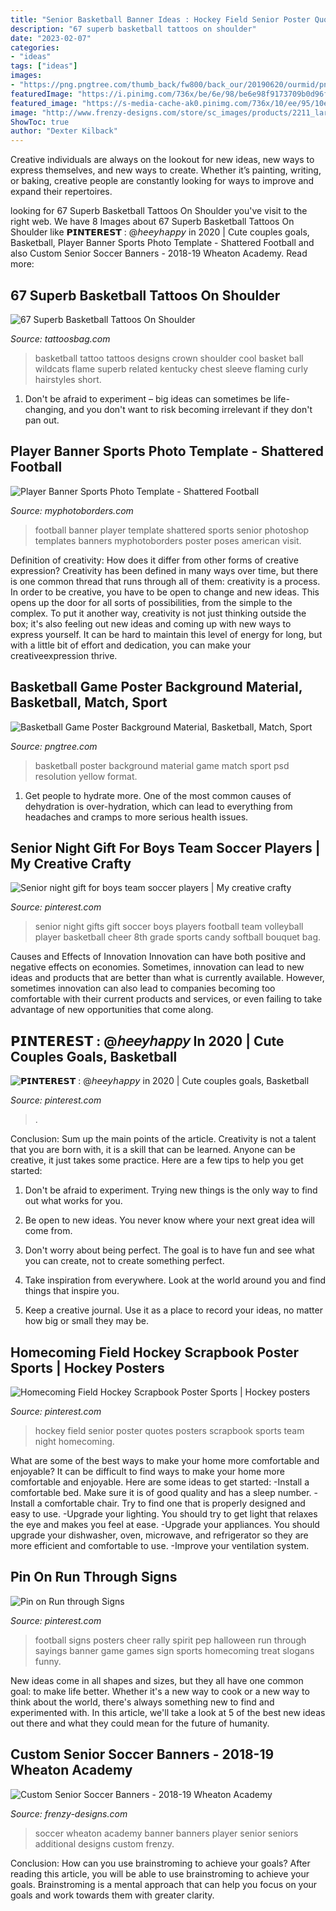 ```yaml
---
title: "Senior Basketball Banner Ideas : Hockey Field Senior Poster Quotes Posters Scrapbook Sports Team Night Homecoming"
description: "67 superb basketball tattoos on shoulder"
date: "2023-02-07"
categories:
- "ideas"
tags: ["ideas"]
images:
- "https://png.pngtree.com/thumb_back/fw800/back_our/20190620/ourmid/pngtree-basketball-game-poster-background-material-image_145348.jpg"
featuredImage: "https://i.pinimg.com/736x/be/6e/98/be6e98f9173709b0d96fdec0f0c22730--hockey-quotes-field-hockey.jpg"
featured_image: "https://s-media-cache-ak0.pinimg.com/736x/10/ee/95/10ee95f7e8204b267d1498acf6e92377--senior-night-gifts-gifts-for-boys.jpg"
image: "http://www.frenzy-designs.com/store/sc_images/products/2211_large_image.jpg"
ShowToc: true
author: "Dexter Kilback"
---
```



Creative individuals are always on the lookout for new ideas, new ways to express themselves, and new ways to create. Whether it’s painting, writing, or baking, creative people are constantly looking for ways to improve and expand their repertoires.

	

		
looking for 67 Superb Basketball Tattoos On Shoulder you've visit to the right web. We have 8 Images about 67 Superb Basketball Tattoos On Shoulder like 𝗣𝗜𝗡𝗧𝗘𝗥𝗘𝗦𝗧 : @𝘩𝘦𝘦𝘺𝘩𝘢𝘱𝘱𝘺 in 2020 | Cute couples goals, Basketball, Player Banner Sports Photo Template - Shattered Football and also Custom Senior Soccer Banners - 2018-19 Wheaton Academy. Read more:
		
    
## 67 Superb Basketball Tattoos On Shoulder

<img loading=lazy src="http://www.tattoosbag.com/wp-content/uploads/2016/10/Basketball-With-Crown-In-Flame-Tattoo.jpg" onerror="this.onerror=null;this.src='https://tse1.mm.bing.net/th?id=OIP.N_1wfUa51DB1aGobtZjaXwHaLG&amp;pid=15.1';" alt="67 Superb Basketball Tattoos On Shoulder">

_Source: tattoosbag.com_

>basketball tattoo tattoos designs crown shoulder cool basket ball wildcats flame superb related kentucky chest sleeve flaming curly hairstyles short. 

	

1. Don't be afraid to experiment – big ideas can sometimes be life-changing, and you don't want to risk becoming irrelevant if they don't pan out.

    
## Player Banner Sports Photo Template - Shattered Football

<img loading=lazy src="http://cdn3.bigcommerce.com/s-jdhnct1/products/530/images/1377/shattered_football_48x72_banner__88002.1466795373.500.625.jpg?c=2" onerror="this.onerror=null;this.src='https://tse3.mm.bing.net/th?id=OIP.aC2lnU-eiu-09V9wgSPzlwAAAA&amp;pid=15.1';" alt="Player Banner Sports Photo Template - Shattered Football">

_Source: myphotoborders.com_

>football banner player template shattered sports senior photoshop templates banners myphotoborders poster poses american visit. 

	

Definition of creativity: How does it differ from other forms of creative expression?
Creativity has been defined in many ways over time, but there is one common thread that runs through all of them: creativity is a process. In order to be creative, you have to be open to change and new ideas. This opens up the door for all sorts of possibilities, from the simple to the complex.
To put it another way, creativity is not just thinking outside the box; it's also feeling out new ideas and coming up with new ways to express yourself. It can be hard to maintain this level of energy for long, but with a little bit of effort and dedication, you can make your creativeexpression thrive.

    
## Basketball Game Poster Background Material, Basketball, Match, Sport

<img loading=lazy src="https://png.pngtree.com/thumb_back/fw800/back_our/20190620/ourmid/pngtree-basketball-game-poster-background-material-image_145348.jpg" onerror="this.onerror=null;this.src='https://tse2.mm.bing.net/th?id=OIP.OpORuo29CytcvkYtBuSaLwHaLH&amp;pid=15.1';" alt="Basketball Game Poster Background Material, Basketball, Match, Sport">

_Source: pngtree.com_

>basketball poster background material game match sport psd resolution yellow format. 

	

1. Get people to hydrate more. One of the most common causes of dehydration is over-hydration, which can lead to everything from headaches and cramps to more serious health issues.

    
## Senior Night Gift For Boys Team Soccer Players | My Creative Crafty

<img loading=lazy src="https://s-media-cache-ak0.pinimg.com/736x/10/ee/95/10ee95f7e8204b267d1498acf6e92377--senior-night-gifts-gifts-for-boys.jpg" onerror="this.onerror=null;this.src='https://tse2.mm.bing.net/th?id=OIP.vqQ5ecIvbmuG9lNLmUg6fAHaJ4&amp;pid=15.1';" alt="Senior night gift for boys team soccer players | My creative crafty">

_Source: pinterest.com_

>senior night gifts gift soccer boys players football team volleyball player basketball cheer 8th grade sports candy softball bouquet bag. 

	

Causes and Effects of Innovation
Innovation can have both positive and negative effects on economies. Sometimes, innovation can lead to new ideas and products that are better than what is currently available. However, sometimes innovation can also lead to companies becoming too comfortable with their current products and services, or even failing to take advantage of new opportunities that come along.

    
## 𝗣𝗜𝗡𝗧𝗘𝗥𝗘𝗦𝗧 : @𝘩𝘦𝘦𝘺𝘩𝘢𝘱𝘱𝘺 In 2020 | Cute Couples Goals, Basketball

<img loading=lazy src="https://i.pinimg.com/736x/83/93/69/8393696aef33aaaae9cadbbb5b19bc51.jpg" onerror="this.onerror=null;this.src='https://tse1.mm.bing.net/th?id=OIP.U4g7iact-xtpmlDjlg6upQHaJ5&amp;pid=15.1';" alt="𝗣𝗜𝗡𝗧𝗘𝗥𝗘𝗦𝗧 : @𝘩𝘦𝘦𝘺𝘩𝘢𝘱𝘱𝘺 in 2020 | Cute couples goals, Basketball">

_Source: pinterest.com_

>. 

	

Conclusion: Sum up the main points of the article.
Creativity is not a talent that you are born with, it is a skill that can be learned. Anyone can be creative, it just takes some practice. Here are a few tips to help you get started:
1. Don't be afraid to experiment. Trying new things is the only way to find out what works for you.

2. Be open to new ideas. You never know where your next great idea will come from.

3. Don't worry about being perfect. The goal is to have fun and see what you can create, not to create something perfect.

4. Take inspiration from everywhere. Look at the world around you and find things that inspire you.

5. Keep a creative journal. Use it as a place to record your ideas, no matter how big or small they may be.

    
## Homecoming Field Hockey Scrapbook Poster Sports | Hockey Posters

<img loading=lazy src="https://i.pinimg.com/736x/be/6e/98/be6e98f9173709b0d96fdec0f0c22730--hockey-quotes-field-hockey.jpg" onerror="this.onerror=null;this.src='https://tse4.mm.bing.net/th?id=OIP.Kuxtrs_MxSD9kMXtrY8lowHaJ3&amp;pid=15.1';" alt="Homecoming Field Hockey Scrapbook Poster Sports | Hockey posters">

_Source: pinterest.com_

>hockey field senior poster quotes posters scrapbook sports team night homecoming. 

	

What are some of the best ways to make your home more comfortable and enjoyable?
It can be difficult to find ways to make your home more comfortable and enjoyable. Here are some ideas to get started: 
-Install a comfortable bed. Make sure it is of good quality and has a sleep number.
-Install a comfortable chair. Try to find one that is properly designed and easy to use.
-Upgrade your lighting. You should try to get light that relaxes the eye and makes you feel at ease.
-Upgrade your appliances. You should upgrade your dishwasher, oven, microwave, and refrigerator so they are more efficient and comfortable to use. 
-Improve your ventilation system.

    
## Pin On Run Through Signs

<img loading=lazy src="https://i.pinimg.com/736x/92/ae/86/92ae865fbc609970a01647c018a3fb60.jpg" onerror="this.onerror=null;this.src='https://tse3.mm.bing.net/th?id=OIP.cIH30AsiHDi7kasRve9ufQHaNJ&amp;pid=15.1';" alt="Pin on Run through Signs">

_Source: pinterest.com_

>football signs posters cheer rally spirit pep halloween run through sayings banner game games sign sports homecoming treat slogans funny. 

	

New ideas come in all shapes and sizes, but they all have one common goal: to make life better. Whether it's a new way to cook or a new way to think about the world, there's always something new to find and experimented with. In this article, we'll take a look at 5 of the best new ideas out there and what they could mean for the future of humanity.

    
## Custom Senior Soccer Banners - 2018-19 Wheaton Academy

<img loading=lazy src="http://www.frenzy-designs.com/store/sc_images/products/2211_large_image.jpg" onerror="this.onerror=null;this.src='https://tse4.mm.bing.net/th?id=OIP.sscC0ezgyhsnXR9i-UThbwAAAA&amp;pid=15.1';" alt="Custom Senior Soccer Banners - 2018-19 Wheaton Academy">

_Source: frenzy-designs.com_

>soccer wheaton academy banner banners player senior seniors additional designs custom frenzy. 

	

Conclusion: How can you use brainstroming to achieve your goals?
After reading this article, you will be able to use brainstroming to achieve your goals. Brainstroming is a mental approach that can help you focus on your goals and work towards them with greater clarity.

